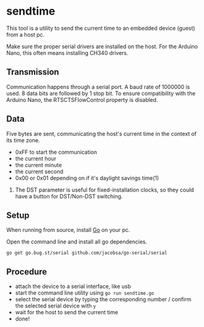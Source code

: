 # sendtime

This tool is a utility to send the current time to an embedded device (guest) from a host pc.

Make sure the proper serial drivers are installed on the host. For the Arduino Nano, this often means installing CH340 drivers.

## Transmission
Communication happens through a serial port.
A baud rate of 1000000 is used.
8 data bits are followed by 1 stop bit.
To ensure compatibility with the Arduino Nano, the RTSCTSFlowControl property is disabled.

## Data
Five bytes are sent, communicating the host's current time in the context of its time zone.
* 0xFF to start the communication
* the current hour
* the current minute
* the current second
* 0x00 or 0x01 depending on if it's daylight savings time(1)

1) The DST parameter is useful for fixed-installation clocks, so they could have a button for DST/Non-DST switching.

## Setup
When running from source, install [Go](https://golang.org) on your pc.

Open the command line and install all go dependencies.

`go get go.bug.st/serial github.com/jacobsa/go-serial/serial`

## Procedure
* attach the device to a serial interface, like usb
* start the command line utility using `go run sendtime.go`
* select the serial device by typing the corresponding number / confirm the selected serial device with `y`
* wait for the host to send the current time
* done!
